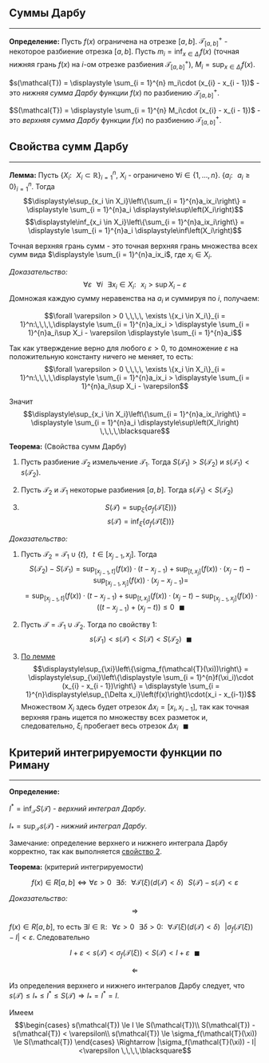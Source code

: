 ## Суммы Дарбу

---

**Определение:**<a name="definition-0"></a> 
Пусть $f(x)$ ограничена на отрезке $[a, b]$. $\mathcal{T}_{[a, b]}^{+}$ - некоторое разбиение отрезка $[a, b]$.
Пусть 
$m_i = \displaystyle \inf_{x\in \Delta_i}f(x)$ (точная нижняя грань $f(x)$ на $i$-ом отрезке разбиения $\mathcal{T}_{[a, b]}^{+}$), $M_i = \displaystyle \sup_{x\in \Delta_i}f(x)$.

$s(\mathcal{T}) = \displaystyle \sum_{i = 1}^{n} m_i\cdot (x_{i} - x_{i - 1})$ - это *нижняя сумма Дарбу* функции $f(x)$ по разбиению $\mathcal{T}_{[a, b]}^{+}$.

$S(\mathcal{T}) = \displaystyle \sum_{i = 1}^{n} M_i\cdot (x_{i} - x_{i - 1})$ - это *верхняя сумма Дарбу* функции $f(x)$ по разбиению $\mathcal{T}_{[a, b]}^{+}$.

## Свойства сумм Дарбу

---

**Лемма:**<a name="lemma-0"></a> Пусть $\{X_i: \,\,\,\, X_i \subset \mathbb{R}\}_{i = 1}^n$, $X_i$ - ограничено $\forall i \in \{1, \ldots, n\}$. $\{a_i: \,\,\,\, a_i \ge 0\}_{i = 1}^n$. Тогда 
$$\displaystyle\sup_{x_i \in X_i}\left\{\sum_{i = 1}^{n}a_ix_i\right\} = \displaystyle \sum_{i = 1}^{n}a_i \displaystyle\sup\left(X_i\right)$$
$$\displaystyle\inf_{x_i \in X_i}\left\{\sum_{i = 1}^{n}a_ix_i\right\} = \displaystyle \sum_{i = 1}^{n}a_i \displaystyle\inf\left(X_i\right)$$

Точная верхняя грань сумм - это точная верхняя грань множества всех сумм вида $\displaystyle \sum_{i = 1}^{n}a_ix_i$, где $x_i \in X_i$.

*Доказательство:* $$\forall \varepsilon \,\,\,\, \forall i \,\,\,\, \exists x_i \in X_i:\,\,\,\, x_i > \sup X_i - \varepsilon$$
Домножая каждую сумму неравенства на $a_i$ и суммируя по $i$, получаем:

$$\forall \varepsilon > 0 \,\,\,\, \exists \{x_i \in X_i\}_{i = 1}^n:\,\,\,\,\displaystyle \sum_{i = 1}^{n}a_ix_i > \displaystyle \sum_{i = 1}^{n}a_i\sup X_i - \varepsilon \displaystyle \sum_{i = 1}^{n}a_i$$

Так как утверждение верно для любого $\varepsilon > 0$, то домножение $\varepsilon$ на положительную константу ничего не меняет, то есть:  
$$\forall \varepsilon > 0 \,\,\,\, \exists \{x_i \in X_i\}_{i = 1}^n:\,\,\,\,\displaystyle \sum_{i = 1}^{n}a_ix_i > \displaystyle \sum_{i = 1}^{n}a_i\sup X_i - \varepsilon$$

Значит $$\displaystyle\sup_{x_i \in X_i}\left\{\sum_{i = 1}^{n}a_ix_i\right\} = \displaystyle \sum_{i = 1}^{n}a_i \displaystyle\sup\left(X_i\right) \,\,\,\,\blacksquare$$

**Теорема:**<a name="theorem-0"></a> (Свойства сумм Дарбу)

1. Пусть разбиение $\mathcal{T}_2$ измельчение $\mathcal{T}_1$. Тогда $S(\mathcal{T}_1) > S(\mathcal{T}_2)$ и $s(\mathcal{T}_1) < s(\mathcal{T}_2)$.

2. Пусть $\mathcal{T}_2$ и $\mathcal{T}_1$ некоторые разбиения $[a, b]$. Тогда $s(\mathcal{T}_1) < S(\mathcal{T}_2)$

3. $$S(\mathcal{T}) = \displaystyle\sup_{\xi}\left\{\sigma_f(\mathcal{T}(\xi))\right\}$$
$$s(\mathcal{T}) = \displaystyle\inf_{\xi}\left\{\sigma_f(\mathcal{T}(\xi))\right\}$$

*Доказательство:*

1. Пусть $\mathcal{T}_2 = \mathcal{T}_1 \cup \{t\}, \,\,\,\, t \in [x_{j - 1}, x_j]$. Тогда 
$$S(\mathcal{T}_2) - S(\mathcal{T}_1) = \displaystyle\sup_{[x_{j - 1}, t]}(f(x))\cdot (t - x_{j - 1}) + \displaystyle\sup_{[t, x_j]}(f(x))\cdot (x_j - t) - \displaystyle\sup_{[x_{j - 1}, x_j]}(f(x))\cdot (x_j - x_{j - 1})=$$
$$=\displaystyle\sup_{[x_{j - 1}, t]}(f(x))\cdot (t - x_{j - 1}) + \displaystyle\sup_{[t, x_j]}(f(x))\cdot (x_j - t) - \displaystyle\sup_{[x_{j - 1}, x_j]}(f(x))\cdot ((t - x_{j - 1}) + (x_j - t))\le 0 \,\,\,\,\blacksquare$$

2. Пусть $\mathcal{T} = \mathcal{T}_1 \cup \mathcal{T}_2$. Тогда по свойству $1$: 
$$s(\mathcal{T}_1) < s(\mathcal{T}) < S(\mathcal{T}) < S(\mathcal{T}_2) \,\,\,\,\blacksquare$$

3. [По лемме](#lemma-0) $$\displaystyle\sup_{\xi}\left\{\sigma_f(\mathcal{T}(\xi))\right\} = \displaystyle\sup_{\xi}\left\{\displaystyle \sum_{i = 1}^{n}f(\xi_i)\cdot (x_{i} - x_{i - 1})\right\} = \displaystyle \sum_{i = 1}^{n}\displaystyle\sup_{\Delta x_i}\left(f(x)\right)\cdot(x_i - x_{i-1})$$Множеством $X_i$ здесь будет отрезок $\Delta x_i = [x_i, x_{i - 1}]$, так как точная верхняя грань ищется по множеству всех разметок и, следовательно, $\xi_i$ пробегает весь отрезок $\Delta x_i \,\,\,\,\blacksquare$

## Критерий интегрируемости функции по Риману

---

**Определение:**<a name="definition-1"></a> 

$I^{*} = \displaystyle\inf_{\mathcal{T}}S(\mathcal{T})$ - *верхний интеграл Дарбу*.

$I_{*} = \displaystyle\sup_{\mathcal{T}}s(\mathcal{T})$ - *нижний интеграл Дарбу*.

Замечание: определение верхнего и нижнего интеграла Дарбу корректно, так как выполняется [свойство 2](#theorem-0).

**Теорема:**<a name="theorem-1"></a> (критерий интегрируемости)

$$f(x) \in R[a, b] \Leftrightarrow \forall \varepsilon > 0 \,\,\,\, \exists \delta: \,\,\,\, \forall \mathcal{T}(\xi) \left(d(\mathcal{T}) < \delta\right) \,\,\,\, S(\mathcal{T}) - s(\mathcal{T}) < \varepsilon$$

*Доказательство:* $$\Rightarrow$$

$f(x) \in R[a, b]$, то есть $\exists I \in \mathbb{R}:\,\,\,\,\forall \varepsilon > 0 \,\,\,\, \exists \delta >0: \,\,\,\, \forall \mathcal{T}(\xi) \left(d(\mathcal{T}) < \delta\right) \,\,\,\, |\sigma_f(\mathcal{T}(\xi)) - I| <\varepsilon$. Следовательно

$$I + \varepsilon < s(\mathcal{T}) < \sigma_f(\mathcal{T}(\xi)) < S(\mathcal{T}) < I + \varepsilon \,\,\,\,\blacksquare$$

$$\Leftarrow$$

Из определения верхнего и нижнего интегралов Дарбу следует, что $s(\mathcal{T}) \le I_{*} \le I^{*} \le S(\mathcal{T}) \Rightarrow I_{*} = I^{*} = I$. 

Имеем $$\begin{cases}
s(\mathcal{T}) \le I \le S(\mathcal{T})\\
S(\mathcal{T}) - s(\mathcal{T}) < \varepsilon\\
s(\mathcal{T}) \le \sigma_f(\mathcal{T}(\xi)) \le S(\mathcal{T})
\end{cases} \Rightarrow |\sigma_f(\mathcal{T}(\xi)) - I| <\varepsilon \,\,\,\,\blacksquare$$
